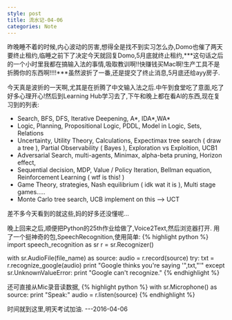 ```yaml
---
style: post
title: 流水记-04-06
categories: Note
---
```

昨晚睡不着的时候,内心波动的厉害,想得全是找不到实习怎么办,Domo也催了两天要终止租约,临睡之前下了决定今天就回复Domo,5月底就终止租约,***这句话之后的一个小时里我都在搞输入法的事情,吸取教训啊!!快赚钱买Mac啊!生产工具不是折腾你的东西啊!!!!***虽然波折了一番,还是提交了终止消息,5月底还给ayy房子.

今天真是波折的一天啊,尤其是在折腾了中文输入法之后.中午到食堂吃了意面,吃了好多心理开心!然后到Learning Hub学习去了,下午和晚上都在看AI的东西,现在复习到的列表:

-  Search, BFS, DFS, Iterative Deepening, A\*, IDA\*,WA\*
-  Logic, Planning, Propositional Logic, PDDL, Model in Logic, Sets, Relations
-  Uncertainty, Utility Theory, Calculations, Expectimax tree search ( draw a tree ), Partial Observability ( Bayes ), Exploration vs Exploition, UCB1
-  Adversarial Search, multi-agents, Minimax, alpha-beta pruning, Horizon effect,
-  Sequential decision, MDP, Value / Policy Iteration, Bellman equation, Reinforcement Learning ( wtf is this! )
-  Game Theory, strategies, Nash equilibrium ( idk wat it is ), Multi stage games.....
-  Monte Carlo tree search, UCB implement on this --> UCT 

差不多今天看到的就这些,妈的好多还没懂呢...

晚上回来之后,顺便把Python的25th作业给做了,Voice2Text,然后浏览器打开. 用了一个挺神奇的包,SpeechRecognition,使用简单:
{% highlight python %}
import speech_recognition as sr
r = sr.Recognizer()

with sr.AudioFile(file_name) as source:
	audio = r.record(source)
try:
	txt = r.recognize_google(audio)
	print "Google thinks you're saying \'",txt,"\'"
except sr.UnknownValueError:
	print "Google can't recognize."
{% endhighlight %}

还可直接从Mic录音读数据,
{% highlight python %}
with sr.Microphone() as source:
	print "Speak:"
	audio = r.listen(source)
{% endhighlight %}

时间就到这里,明天考试加油.
---2016-04-06
